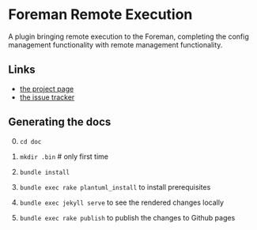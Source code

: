 Foreman Remote Execution
========================

A plugin bringing remote execution to the Foreman, completing the config
management functionality with remote management functionality.

Links
-----

* [the project page](http://theforeman.github.io/foreman_remote_execution/)
* [the issue tracker](http://projects.theforeman.org/projects/foreman_remote_execution)

Generating the docs
-------------------

0. ``cd doc``

0. ``mkdir .bin`` # only first time

1. ``bundle install``

2. ``bundle exec rake plantuml_install`` to install prerequisites

3. ``bundle exec jekyll serve`` to see the rendered changes locally

4. ``bundle exec rake publish`` to publish the changes to Github pages
